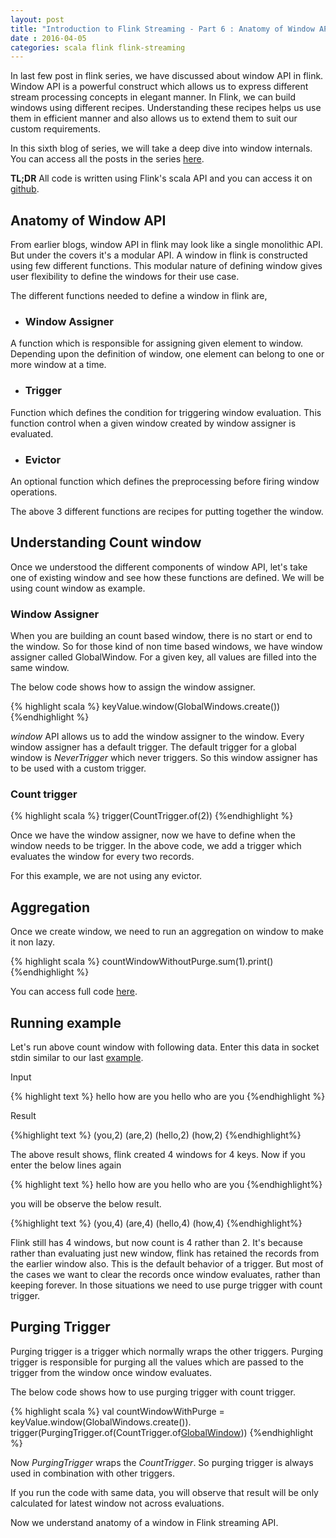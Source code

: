 ```yaml
---
layout: post
title: "Introduction to Flink Streaming - Part 6 : Anatomy of Window API"
date : 2016-04-05
categories: scala flink flink-streaming
---
```

In last few post in flink series, we have discussed about window API in flink. Window API is a powerful construct which allows us to express different stream processing concepts in elegant manner. In Flink, we can build windows using different recipes. Understanding these recipes helps us use them in efficient manner and also allows us to extend them to suit our custom requirements.

In this sixth blog of series, we will take a deep dive into window internals. You can access all the posts in the series [here](/categories/flink-streaming).

**TL;DR** All code is written using Flink's scala API and you can access it on [github](https://github.com/phatak-dev/flink-examples).


## Anatomy of Window API

From earlier blogs, window API in flink may look like a single monolithic API. But under the covers it's a modular API. A window in flink is constructed using few different functions. This modular nature of defining window gives user flexibility to define the windows for their use case. 

The different functions needed to define a window in flink are, 

* ### Window Assigner

A function which is responsible for assigning given element to window. Depending upon the definition of window, one element can belong to one or more window at a time.

* ### Trigger
Function which defines the condition for triggering window evaluation. This function control when a given window created by window assigner is evaluated.

* ### Evictor
An optional function which defines the preprocessing before firing window operations.

The above 3 different functions are recipes for putting together the window.

## Understanding Count window

Once we understood the different components of window API, let's take one of existing window and see how these functions are defined. We will be using count window as example.

### Window Assigner
When you are building an count based window, there is no start or end to the window. So for those kind of non time based windows, we have window assigner called GlobalWindow. For a given key, all values are filled into the same window. 

The below code shows how to assign the window assigner.

{% highlight scala %}
   keyValue.window(GlobalWindows.create())
{%endhighlight %}

*window* API allows us to add the window assigner to the window. Every window assigner has a default trigger. The default trigger for a global window is *NeverTrigger* which never triggers. So this window assigner has to be used with a custom trigger.

### Count trigger
{% highlight scala %}
   trigger(CountTrigger.of(2))
{%endhighlight %}

Once we have the window assigner, now we have to define when the window needs to be trigger. In the above code, we add a trigger which evaluates the window for every two records.

For this example, we are not using any evictor. 

## Aggregation

Once we create window, we need to run an aggregation on window to make it non lazy.

{% highlight scala %}
countWindowWithoutPurge.sum(1).print()
{%endhighlight %}

You can access full code [here](https://github.com/phatak-dev/flink-examples/blob/master/src/main/scala/com/madhukaraphatak/flink/streaming/examples/WindowAnatomy.scala).


## Running example

Let's run above count window with following data. Enter this data in socket stdin similar to our last [example](/introduction-to-flink-streaming-part-5/).

Input 

{% highlight text %}
hello how are you
hello who are you
{%endhighlight %}

Result 

{%highlight text %}
(you,2)
(are,2)
(hello,2)
(how,2)
{%endhighlight%}

The above result shows, flink created 4 windows for 4 keys. Now if you enter the below lines again

{% highlight text %}
hello how are you
hello who are you
{%endhighlight%}

you will be observe the below result. 

{%highlight text %}
(you,4)
(are,4)
(hello,4)
(how,4)
{%endhighlight%}

Flink still has 4 windows, but now count is 4 rather than 2. It's because
rather than evaluating just new window, flink has retained the records from the earlier window also. This is the default behavior of a trigger. But most of the cases we want to clear the records once window evaluates, rather than keeping forever. In those situations we need to use purge trigger with count trigger.

## Purging Trigger

Purging trigger is a trigger which normally wraps the other triggers. Purging trigger is responsible for purging all the values which are passed to the trigger from the window once window evaluates.

The below code shows how to use purging trigger with count trigger.

{% highlight scala %}
val countWindowWithPurge = keyValue.window(GlobalWindows.create()).
      trigger(PurgingTrigger.of(CountTrigger.of[GlobalWindow](2)))
{%endhighlight %}

Now *PurgingTrigger* wraps the *CountTrigger*. So purging trigger is always used in combination with other triggers.

If you run the code with same data, you will observe that result will be only calculated for latest window not across evaluations.

Now we understand anatomy of a window in Flink streaming API.





